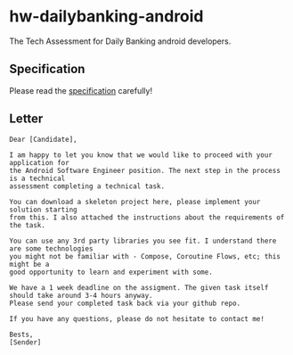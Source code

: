 #  hw-dailybanking-android

The Tech Assessment for Daily Banking android developers.

## Specification

Please read the [specification](./specs.md) carefully!

## Letter

```
Dear [Candidate],

I am happy to let you know that we would like to proceed with your application for
the Android Software Engineer position. The next step in the process is a technical
assessment completing a technical task.

You can download a skeleton project here, please implement your solution starting
from this. I also attached the instructions about the requirements of the task.

You can use any 3rd party libraries you see fit. I understand there are some technologies
you might not be familiar with - Compose, Coroutine Flows, etc; this might be a
good opportunity to learn and experiment with some.

We have a 1 week deadline on the assigment. The given task itself should take around 3-4 hours anyway.
Please send your completed task back via your github repo.

If you have any questions, please do not hesitate to contact me!

Bests,
[Sender]
```
